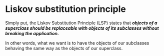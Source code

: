 # Liskov substitution principle

Simply put, the Liskov Substitution Principle (LSP) states that ***objects of a superclass should be replaceable with
objects of its subclasses without breaking the application.***

In other words, what we want is to have the objects of our subclasses behaving the same way as the objects of our
superclass.